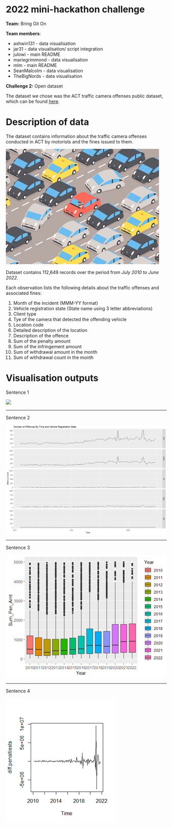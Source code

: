 # 2022 mini-hackathon challenge 

**Team:** Bring Git On  

**Team members**:   
+ ashwin131 - data visualisation    
+ jar31 - data visualisation/ script integration  
+ julowi - main README    
+ mariegrimmond - data visualisation
+ mlm - main README      
+ SeanMalcolm - data visualisation
+ TheBigNords - data visualisation

**Challenge 2:** Open dataset  

The dataset we chose was the ACT traffic camera offenses public dataset, which can be found [here](https://data.gov.au/dataset/ds-act-https%3A%2F%2Fwww.data.act.gov.au%2Fapi%2Fviews%2F2sx9-4wg7/details?q). 

# Description of data

The dataset contains information about the traffic camera offenses 
conducted in ACT by motorists and the fines issued to them.

![accident](giphy.gif)

Dataset contains 112,649 records over the period from *July 2010 
to June 2022*.

Each observation lists the following details about the traffic offenses and associated fines:
1. Month of the incident (MMM-YY format)
2. Vehicle registration state (State name using 3 letter abbreviations)
3. Client type 
4. Tye of the camera that detected the offending vehicle
5. Location code
6. Detailed description of the location
7. Description of the offence
8. Sum of the penalty amount
9. Sum of the infringement amount
10. Sum of withdrawal amount in the month
11. Sum of withdrawal count in the month
 
# Visualisation outputs   

Sentence 1

![](./outputs/ACT_traffic_penalties.png)

***

Sentence 2  

![](./outputs/jacob_offence_time_state.png)

***

Sentence 3  

![](./outputs/ashwin_timeseries.png)

***

Sentence 4  

![](./outputs/marie_time_series_pplot.png)

